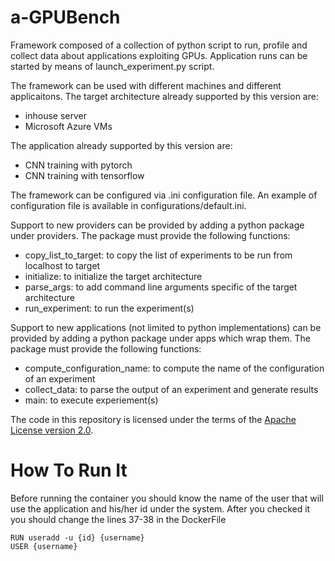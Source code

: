 # a-GPUBench

Framework composed of a collection of python script to run, profile and collect data about applications exploiting GPUs. Application runs can be started by means of launch_experiment.py script.

The framework can be used with different machines and different applicaitons.
The target architecture already supported by this version are:
- inhouse server
- Microsoft Azure VMs

The application already supported by this version are:
- CNN training with pytorch
- CNN training with tensorflow

The framework can be configured via .ini configuration file.
An example of configuration file is available in configurations/default.ini.

Support to new providers can be provided by adding a python package under providers.
The package must provide the following functions:
- copy_list_to_target: to copy the list of experiments to be run from localhost to target
- initialize: to initialize the target architecture
- parse_args: to add command line arguments specific of the target architecture
- run_experiment: to run the experiment(s)

Support to new applications (not limited to python implementations) can be provided by adding a python package under apps which wrap them.
The package must provide the following functions:
- compute_configuration_name: to compute the name of the configuration of an experiment
- collect_data: to parse the output of an experiment and generate results
- main: to execute experiement(s)

The code in this repository is licensed under the terms of the
[Apache License version 2.0](http://www.apache.org/licenses/LICENSE-2.0).

# How To Run It

Before running the container you should know the name of the user that will use the application and his/her id under the system. After you checked it you should change the lines 37-38 in the DockerFile 

```
RUN useradd -u {id} {username}
USER {username}
```
